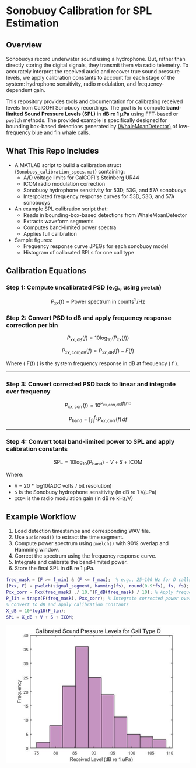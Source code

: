 # Sonobuoy Calibration for SPL Estimation

## Overview

Sonobuoys record underwater sound using a hydrophone. But, rather than directly storing the digital signals, they transmit them via radio telemetry. To accurately interpret the received audio and recover true sound pressure levels, we apply calibration constants to account for each stage of the system: hydrophone sensitivity, radio modulation, and frequency-dependent gain. 

This repository provides tools and documentation for calibrating received levels from CalCOFI Sonobuoy recordings. The goal is to compute **band-limited Sound Pressure Levels (SPL)** in **dB re 1 µPa** using FFT-based or `pwelch` methods. The provided example is specifically designed for bounding box-based detections generated by [(WhaleMoanDetector)](https://github.com/m1alksne/WhaleMoanDetector) of low-frequency blue and fin whale calls.

## What This Repo Includes
- A MATLAB script to build a calibration struct (`Sonobuoy_calibration_specs.mat`) containing:
  - A/D voltage limits for CalCOFI's Steinberg UR44 
  - ICOM radio modulation correction
  - Sonobuoy hydrophone sensitivity for 53D, 53G, and 57A sonobuoys
  - Interpolated frequency response curves for 53D, 53G, and 57A sonobuoys
- An example SPL calibration script that:
  - Reads in bounding-box-based detections from WhaleMoanDetector
  - Extracts waveform segments
  - Computes band-limited power spectra
  - Applies full calibration
- Sample figures:
  - Frequency response curve JPEGs for each sonobuoy model
  - Histogram of calibrated SPLs for one call type

## Calibration Equations

### Step 1: Compute uncalibrated PSD (e.g., using `pwelch`)
$$
P_{xx}(f) = \text{Power spectrum in counts}^2/\text{Hz}
$$

### Step 2: Convert PSD to dB and apply frequency response correction per bin
$$
P_{xx,\text{dB}}(f) = 10 \log_{10}(P_{xx}(f))
$$

$$
P_{xx,\text{corr,dB}}(f) = P_{xx,\text{dB}}(f) - F(f)
$$

Where \( F(f) \) is the system frequency response in dB at frequency \( f \).

---

### Step 3: Convert corrected PSD back to linear and integrate over frequency
$$
P_{xx,\text{corr}}(f) = 10^{P_{xx,\text{corr,dB}}(f)/10}
$$

$$
P_{\text{band}} = \int_{f_1}^{f_2} P_{xx,\text{corr}}(f) \, df
$$

---

### Step 4: Convert total band-limited power to SPL and apply calibration constants
$$
\text{SPL} = 10 \log_{10}(P_{\text{band}}) + V + S + \text{ICOM}
$$

Where:

- `V` = 20 * log10(ADC volts / bit resolution)
- `S` is the Sonobuoy hydrophone sensitivity (in dB re 1 V/µPa)
- `ICOM` is the radio modulation gain (in dB re kHz/V)

## Example Workflow

1. Load detection timestamps and corresponding WAV file.
2. Use `audioread()` to extract the time segment.
3. Compute power spectrum using `pwelch()` with 90% overlap and Hamming window.
4. Correct the spectrum using the frequency response curve.
5. Integrate and calibrate the band-limited power.
6. Store the final SPL in dB re 1 µPa.

```matlab
freq_mask = (F >= f_min) & (F <= f_max);  % e.g., 25–100 Hz for D calls
[Pxx, F] = pwelch(signal_segment, hamming(fs), round(0.9*fs), fs, fs); % pwelch on signal segment 
Pxx_corr = Pxx(freq_mask) ./ 10.^(F_dB(freq_mask) / 10); % Apply frequency response correction (in linear space)
P_lin = trapz(F(freq_mask), Pxx_corr); % Integrate corrected power over the frequency band
% Convert to dB and apply calibration constants
X_dB = 10*log10(P_lin);
SPL = X_dB + V + S + ICOM;
```
![SPL blue whale](https://github.com/m1alksne/CalCOFI_Sonobuoy_Calibration/blob/main/example_data/Calibrated_SPL_Bm_D_call_CalCOFI_2018_06.jpg)
